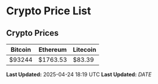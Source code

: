 # Crypto Price List

## Crypto Prices
| Bitcoin | Ethereum | Litecoin |
| ------- | -------- | -------- |
| $93244 | $1763.53 | $83.39 |
**Last Updated:** 2025-04-24 18:19 UTC
**Last Updated:** $DATE$
